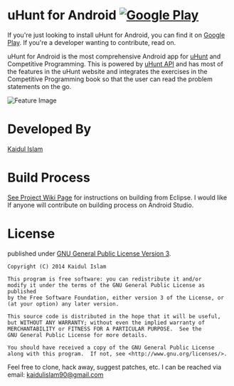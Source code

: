 # uHunt for Android [![Google Play](http://developer.android.com/images/brand/en_app_rgb_wo_60.png)](https://play.google.com/store/apps/details?id=me.kaidul.uhunt)

If you're just looking to install uHunt for Android, you can find it on [Google Play][1]. If you're a developer wanting to contribute, read on.

uHunt for Android is the most comprehensive Android app for [uHunt][5] and Competitive Programming. This is powered by [uHunt API][3] and has most of the features in the uHunt website and integrates the exercises in the Competitive Programming book so that the user can read the problem statements on the go.

![Feature Image][4]

# Developed By
[Kaidul Islam][2]

# Build Process
[See Project Wiki Page][7] for instructions on building from Eclipse.
I would like If anyone will contribute on building process on Android Studio.

# License
published under [GNU General Public License Version 3][6].

    Copyright (C) 2014 Kaidul Islam
   
    This program is free software: you can redistribute it and/or 
    modify it under the terms of the GNU General Public License as published 
    by the Free Software Foundation, either version 3 of the License, or
    (at your option) any later version.
      
    This source code is distributed in the hope that it will be useful,
    but WITHOUT ANY WARRANTY; without even the implied warranty of
    MERCHANTABILITY or FITNESS FOR A PARTICULAR PURPOSE.  See the
    GNU General Public License for more details.
   
    You should have received a copy of the GNU General Public License
    along with this program.  If not, see <http://www.gnu.org/licenses/>.

Feel free to clone, hack away, suggest patches, etc. I can be reached 
via email: kaidulislam90@gmail.com


 [1]: https://play.google.com/store/apps/details?id=me.kaidul.uhunt
 [2]: http://kaidul.com
 [3]: http://uhunt.felix-halim.net/api
 [4]: http://i.imgur.com/OSUSTLM.png
 [5]: http://uhunt.felix-halim.net/
 [6]: https://github.com/Kaidul/uHunt_for_Android/blob/master/LICENSE.md
 [7]: https://github.com/Kaidul/uHunt_for_Android/wiki
